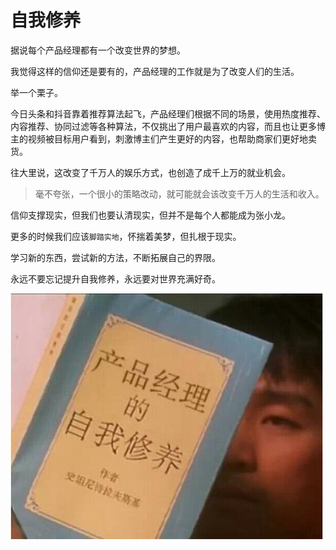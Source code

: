 # 自我修养 

据说每个产品经理都有一个改变世界的梦想。

我觉得这样的信仰还是要有的，产品经理的工作就是为了改变人们的生活。

举一个栗子。

今日头条和抖音靠着推荐算法起飞，产品经理们根据不同的场景，使用热度推荐、内容推荐、协同过滤等各种算法，不仅挑出了用户最喜欢的内容，而且也让更多博主的视频被目标用户看到，刺激博主们产生更好的内容，也帮助商家们更好地卖货。

往大里说，这改变了千万人的娱乐方式，也创造了成千上万的就业机会。

> 毫不夸张，一个很小的策略改动，就可能就会该改变千万人的生活和收入。

信仰支撑现实，但我们也要认清现实，但并不是每个人都能成为张小龙。

更多的时候我们应该`脚踏实地`，怀揣着美梦，但扎根于现实。

学习新的东西，尝试新的方法，不断拓展自己的界限。

永远不要忘记提升自我修养，永远要对世界充满好奇。

![ziwoxiuyang](../../images/xiuyang.jpg)